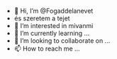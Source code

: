 - 👋 Hi, I’m @Fogaddelanevet
- és szeretem a tejet
- 👀 I’m interested in mivanmi
- 🌱 I’m currently learning ...
- 💞️ I’m looking to collaborate on ...
- 📫 How to reach me ...

<!---
Fogaddelanevet/Fogaddelanevet is a ✨ special ✨ repository because its `README.md` (this file) appears on your GitHub profile.
You can click the Preview link to take a look at your changes.
--->
